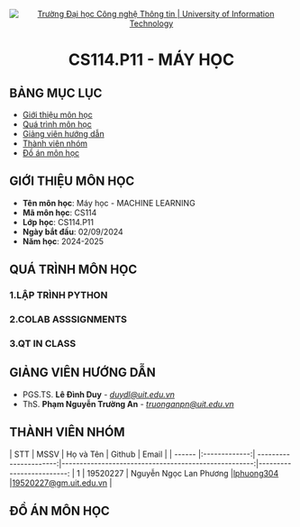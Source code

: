 <p align="center">
  <a href="https://www.uit.edu.vn/" title="Trường Đại học Công nghệ Thông tin" style="border: 5;">
    <img src="https://i.imgur.com/WmMnSRt.png" alt="Trường Đại học Công nghệ Thông tin | University of Information Technology">
  </a>
</p>

<!-- Title -->
<h1 align="center"><b>CS114.P11 - MÁY HỌC</b></h1>



## BẢNG MỤC LỤC
* [ Giới thiệu môn học](#gioithieumonhoc)
* [Quá trình môn học](#quatrinh)
* [ Giảng viên hướng dẫn](#giangvien)
* [ Thành viên nhóm](#thanhvien)
* [ Đồ án môn học](#doan)
## GIỚI THIỆU MÔN HỌC
<a name="gioithieumonhoc"></a>
* **Tên môn học**: Máy học - MACHINE LEARNING
* **Mã môn học**: CS114
* **Lớp học**: CS114.P11
* **Ngày bắt đầu**: 02/09/2024
* **Năm học**: 2024-2025
## QUÁ TRÌNH MÔN HỌC
<a name ="quatrinh"></a>
### 1.LẬP TRÌNH PYTHON


<a name ="colab"></a>
### 2.COLAB ASSSIGNMENTS


<a name ="QT"></a>
### 3.QT IN CLASS

## GIẢNG VIÊN HƯỚNG DẪN
<a name="giangvien"></a>
* PGS.TS. **Lê Đình Duy** - *duydl@uit.edu.vn*
* ThS. **Phạm Nguyễn Trường An** - *truonganpn@uit.edu.vn*

## THÀNH VIÊN NHÓM
<a name="thanhvien"></a>
| STT    | MSSV          | Họ và Tên              | Github                                               | Email                   |
| ------ |:-------------:| ----------------------:|-----------------------------------------------------:|-------------------------:
| 1      | 19520227      | Nguyễn Ngọc Lan Phương |[lphuong304](https://github.com/lphuong304)          |19520227@gm.uit.edu.vn   |
<!--| 2      | 19521623      | Nguyễn Quốc Huy        |[nguyen-huy-1623](https://github.com/nguyen-huy-1623)|19521263@gm.uit.edu.vn   |
| 3      | 19522450      | Hoàng Anh Tú           |[19522450](https://github.com/19522450)              |19522450@gm.uit.edu.vn   |-->

## ĐỒ ÁN MÔN HỌC
<a name="doan"></a>
<!--1. Tên đồ án: ỨNG DỤNG DEEP LEARNING VÀO MÔ HÌNH SIÊU THỊ KHÔNG THU NGÂN-->

